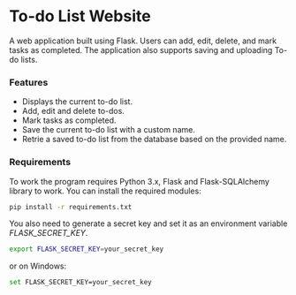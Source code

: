 # To-do List Website
A web application built using Flask. Users can add, edit, delete, and mark tasks as completed. The application also
supports saving and uploading To-do lists.

### Features
- Displays the current to-do list.
- Add, edit and delete to-dos.
- Mark tasks as completed.
- Save the current to-do list with a custom name.
- Retrie a saved to-do list from the database based on the provided name.

### Requirements
To work the program requires Python 3.x, Flask and Flask-SQLAlchemy library to work. 
You can install the required modules:
```bash
pip install -r requirements.txt
```

You also need to generate a secret key and set it as an environment variable _FLASK_SECRET_KEY_.
```bash
export FLASK_SECRET_KEY=your_secret_key
```
or on Windows:
```bash
set FLASK_SECRET_KEY=your_secret_key
```
